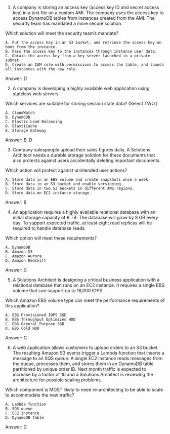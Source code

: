 1) A company is storing an access key (access key ID and secret access key) in a text file on a custom AMI. The company 
uses the access key to access DynamoDB tables from instances created from the AMI. The security team has mandated a more 
secure solution.

Which solution will meet the security team’s mandate?

    A. Put the access key in an S3 bucket, and retrieve the access key on boot from the instance.
    B. Pass the access key to the instances through instance user data.
    C. Obtain the access key from a key server launched in a private subnet.
    D. Create an IAM role with permissions to access the table, and launch all instances with the new role.
    
Answer: D

2) A company is developing a highly available web application using stateless web servers. 

Which services are suitable for storing session state data? (Select TWO.)

    A. CloudWatch
    B. DynamoDB
    C. Elastic Load Balancing
    D. ElastiCache
    E. Storage Gateway
    
Answer: B, D

3) Company salespeople upload their sales figures daily. A Solutions Architect needs a durable storage solution for 
these documents that also protects against users accidentally deleting important documents.

Which action will protect against unintended user actions?

    A. Store data in an EBS volume and create snapshots once a week.
    B. Store data in an S3 bucket and enable versioning.
    C. Store data in two S3 buckets in different AWS regions.
    D. Store data on EC2 instance storage.
    
Answer: B


4) An application requires a highly available relational database with an initial storage capacity of 8 TB. The 
database will grow by 8 GB every day. To support expected traffic, at least eight read replicas will be required to 
handle database reads.

Which option will meet these requirements?
    
    A. DynamoDB
    B. Amazon S3
    C. Amazon Aurora
    D. Amazon Redshift
    
Answer: C
 
5) A Solutions Architect is designing a critical business application with a relational database that runs on an EC2 
instance. It requires a single EBS volume that can support up to 16,000 IOPS.

Which Amazon EBS volume type can meet the performance requirements of this application?

    A. EBS Provisioned IOPS SSD
    B. EBS Throughput Optimized HDD
    C. EBS General Purpose SSD
    D. EBS Cold HDD
    
Answer: C


6) A web application allows customers to upload orders to an S3 bucket. The resulting Amazon S3 events trigger a Lambda 
function that inserts a message to an SQS queue. A single EC2 instance reads messages from the queue, processes them, 
and stores them in an DynamoDB table partitioned by unique order ID. Next month traffic is expected to increase by a 
factor of 10 and a Solutions Architect is reviewing the architecture for possible scaling problems.

Which component is MOST likely to need re-architecting to be able to scale to accommodate the new traffic?

    A. Lambda function
    B. SQS queue
    C. EC2 instance
    D. DynamoDB table
    
Answer: C

 
